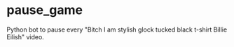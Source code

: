 # pause_game
Python bot to pause every "Bitch I am stylish glock tucked black t-shirt Billie Eilish" video.

